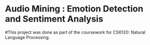 # Audio Mining : Emotion Detection and Sentiment Analysis 

#This project was done as part of the coursework for CS6120: Natural Language Processing.
